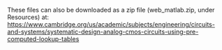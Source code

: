 These files can also be downloaded as a zip file (web_matlab.zip, under Resources) at:  
https://www.cambridge.org/us/academic/subjects/engineering/circuits-and-systems/systematic-design-analog-cmos-circuits-using-pre-computed-lookup-tables
